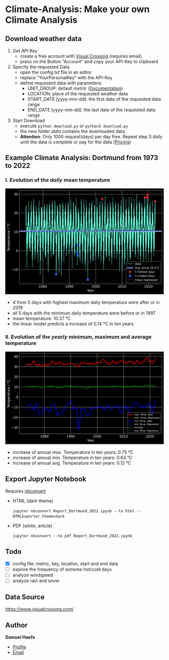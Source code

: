 # Climate-Analysis: Make your own Climate Analysis

## Download weather data
1. Get API Key
   - create a free account with [Visual Crossing](https://www.visualcrossing.com/) (requires email)
   - press on the Button "Account" and copy your API-Key to clipboard
2. Specify the requested Data
   - open the config.txt file in an editor
   - replace "YourPersonalKey" with the API-Key
   - define requested data with parameters:
     - UNIT_GROUP: default *metric* ([Documentation](https://www.visualcrossing.com/resources/documentation/weather-api/unit-groups-and-measurement-units/))
     - LOCATION: place of the requested weather data
     - START_DATE [yyyy-mm-dd]: the first date of the requested data range
     - END_DATE [yyyy-mm-dd]: the last date of the requested data range
 3. Start Download
    - execute `python download.py` or `python3 download.py`
    - the new folder *data* contains the downloaded data
    - **Attention**: Only 1000 request(days) per day free.
      Repeat step 3 daily until the data is complete or pay for the data ([Pricing](https://www.visualcrossing.com/weather-data-editions))

      
## Example Climate Analysis: Dortmund from 1973 to 2022

### I. Evolution of the *daily* mean temperature
![daily](figures/png/temp_timeline_1973-2022.png)
- 4 from 5 days with highest maximum daily temperature were after or in 2019
- all 5 days with the minimum daily temperature were before or in 1997
- mean temperature: 10.37 °C
- the linear model predicts a increase of 0.14 °C in ten years

### II. Evolution of the *yearly* minimum, maximum and average temperature
![yearly](figures/png/annual_temp_1973-2022.png)
- increase of annual max. Temperature in ten years: 0.75 °C
- increase of annual min. Temperature in ten years: 0.63 °C
- increase of annual avg. Temperature in ten years: 0.12 °C

## Export Jupyter Notebook
Requires [nbconvert](https://nbconvert.readthedocs.io/en/latest/install.html)

- HTML (dark theme)

  `jupyter nbconvert Report_Dortmund_2022.ipynb --to html --HTMLExporter.theme=dark`

- PDF (white, article)

  `jupyter nbconvert --to pdf Report_Dortmund_2022.ipynb`

## Todo
- [x] config file: metric, key, location, start and end data
- [ ] explore the frequency of extreme hot/cold days
- [ ] analyze windspeed
- [ ] analyze rain and snow

## Data Source
https://www.visualcrossing.com/

## Author

**Samuel Haefs**

- [Profile](https://github.com/SamGTex "Samuel Haefs")
- [Email](mailto:samuel.haefs@tu-dortmund.de "samuel.haefs@tu-dortmund.de")
